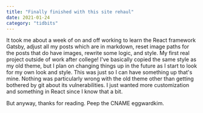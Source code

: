 ```yaml
---
title: "Finally finished with this site rehaul"
date: 2021-01-24
category: "tidbits"
---
```


It took me about a week of on and off working to learn the React framework Gatsby, adjust all my posts which are in markdown, reset image paths for the posts that do have images, rewrite some logic, and style. My first real project outside of work after college! I've basically copied the same style as my old theme, but I plan on changing things up in the future as I start to look for my own look and style. This was just so I can have something up that's mine. Nothing was particularly wrong with the old theme other than getting bothered by git about its vulnerabilities. I just wanted more customization and something in React since I know that a bit. 

But anyway, thanks for reading. Peep the CNAME eggwardkim. 